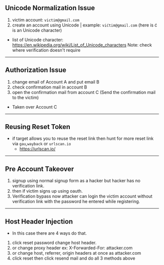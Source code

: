 ## Unicode Normalization Issue
1. victim account: `victim@gmail.com`
2. create an account using Unicode | example: `vićtim@gmail.com` (here is ć is an Unicode character)
   
- list of Unicode character: https://en.wikipedia.org/wiki/List_of_Unicode_characters
Note: check where verification doesn't require

---

## Authorization Issue
1. change email of Account A and put email B
2. check confirmation mail in account B
3. open the confirmation mail from account C (Send the confirmation mail to the victim)
  - Taken over Account C

---

## Reusing Reset Token
- if target allows you to reuse the reset link then hunt for more reset link via `gau`,`wayback` or `urlscan.io`
  - https://urlscan.io/

---


## Pre Account Takeover
1. signup using normal signup form as a hacker but hacker has no verification link.
2. then if victim signs up using oauth.
3. Verification bypass now attacker can login the victim account without verification link with the password he entered while registering.

---

## Host Header Injection
- In this case there are 4 ways do that.
1. click reset password change host header.
2. or change proxy header ex: X-Forwarded-For: attacker.com
3. or change host, referrer, origin headers at once as attacker.com
4. click reset then click resend mail and do all 3 methods above
